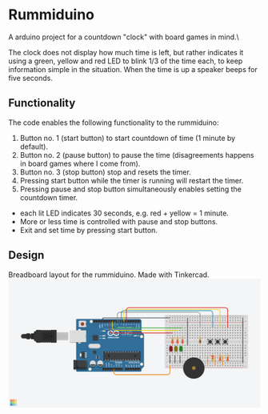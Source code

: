 # Rummiduino
A arduino project for a countdown "clock" with board games in mind.\

The clock does not display how much time is left, but rather indicates it using a green, yellow and red LED to blink 1/3 of the time each, to keep information simple in the situation. When the time is up a speaker beeps for five seconds.

## Functionality
The code enables the following functionality to the rummiduino:
1. Button no. 1 (start button) to start countdown of time (1 minute by default).
2. Button no. 2 (pause button) to pause the time (disagreements happens in board games where I come from).
3. Button no. 3 (stop button) stop and resets the timer.
4. Pressing start button while the timer is running will restart the timer.
5. Pressing pause and stop button simultaneously enables setting the countdown timer.
  * each lit LED indicates 30 seconds, e.g. red + yellow = 1 minute.
  * More or less time is controlled with pause and stop buttons.
  * Exit and set time by pressing start button.



## Design
Breadboard layout for the rummiduino. Made with Tinkercad.
![alt text](https://raw.githubusercontent.com/monkeyclass/rummiduino/master/circuitDrawing.png)
